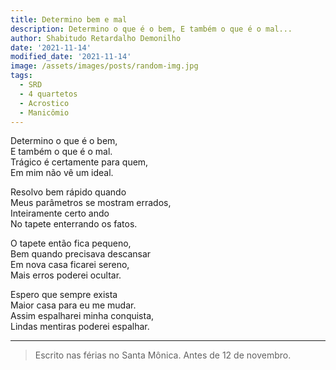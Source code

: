 ```yaml
---
title: Determino bem e mal
description: Determino o que é o bem, E também o que é o mal...
author: Shabitudo Retardalho Demonilho
date: '2021-11-14'
modified_date: '2021-11-14'
image: /assets/images/posts/random-img.jpg
tags:
  - SRD
  - 4 quartetos
  - Acrostico
  - Manicômio
---   
```


Determino o que é o bem,    
E também o que é o mal.    
Trágico é certamente para quem,    
Em mim não vê um ideal.    
    
Resolvo bem rápido quando    
Meus parâmetros se mostram errados,    
Inteiramente certo ando    
No tapete enterrando os fatos.    
    
O tapete então fica pequeno,    
Bem quando precisava descansar    
Em nova casa ficarei sereno,    
Mais erros poderei ocultar.    
    
Espero que sempre exista    
Maior casa para eu me mudar.    
Assim espalharei minha conquista,    
Lindas mentiras poderei espalhar.    
______

> Escrito nas férias no Santa Mônica. Antes de 12 de novembro.  
